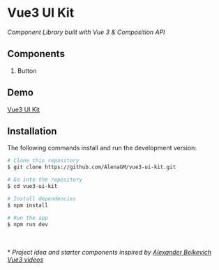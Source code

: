 # Vue3 UI Kit
_Component Library built with Vue 3 & Composition API_


## Components
1. Button

## Demo
[Vue3 UI Kit]

## Installation

The following commands install and run the development version:

```bash
# Clone this repository
$ git clone https://github.com/AlenaGM/vue3-ui-kit.git

# Go into the repository
$ cd vue3-ui-kit

# Install dependencies
$ npm install

# Run the app
$ npm run dev
```

  <br><br>
  \* _Project  idea and starter components inspired by [Alexander Belkevich Vue3 videos]_ 
  
   [Vue3 UI Kit]: <https://alenagm.github.io/vue3-ui-kit/>
   [Alexander Belkevich Vue3 videos]: <https://www.youtube.com/watch?v=zry-IbgQOaQ&list=PL2hgv2vHkQ7Be1lSDvvlhsxoTHddbgWw9>
